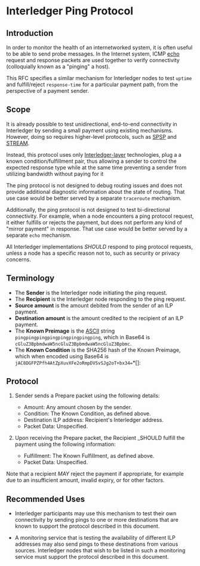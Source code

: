 # Interledger Ping Protocol

## Introduction

In order to monitor the health of an internetworked system, it is often useful to be able to send probe messages. In the Internet system, ICMP [echo](https://en.wikipedia.org/wiki/Ping_(networking_utility)#Echo_request) request and response packets are used together to verify connectivity (colloquially known as a "pinging" a host).  

This RFC specifies a similar mechanism for Interledger nodes to test `uptime` and fulfill/reject `response-time` for a particular payment path, from the perspective of a payment sender.

## Scope
It is already possible to test unidirectional, end-to-end connectivity in Interledger by sending a small payment using existing mechanisms. However, doing so requires higher-level protocols, such as [SPSP](https://github.com/interledger/rfcs/blob/master/0009-simple-payment-setup-protocol/0009-simple-payment-setup-protocol.md) and [STREAM](https://github.com/interledger/rfcs/blob/master/0029-stream/0029-stream.md).

Instead, this protocol uses only [Interledger-layer](https://github.com/interledger/rfcs/blob/master/0001-interledger-architecture/0001-interledger-architecture.md#interledger-protocol) technologies, plug a a known condition/fulfillment pair, thus allowing a sender to control the expected response type while at the same time preventing a sender from utilizing bandwidth without paying for it

The ping protocol is not designed to debug routing issues and does not provide additional diagnostic information about the state of routing. That use case would be better served by a separate `traceroute` mechanism.

Additionally, the ping protocol is not designed to test bi-directional connectivity. For example, when a node encounters a ping protocol request, it either fulfills or rejects the payment, but does not perform any kind of "mirror payment" in response. That use case would be better served by a separate `echo` mechanism. 

All Interledger implementations _SHOULD_ respond to ping protocol requests, unless a node has a specific reason not to, such as security or privacy concerns.

## Terminology

* The **Sender** is the Interledger node initiating the ping request.
* The **Recipient** is the Interledger node responding to the ping request.
* **Source amount** is the amount debited from the sender of an ILP payment.
* **Destination amount** is the amount credited to the recipient of an ILP payment.
* The **Known Preimage** is the [ASCII](https://tools.ietf.org/html/rfc20) string `pingpingpingpingpingpingpingping`, which in Base64 is `cGluZ3BpbmdwaW5ncGluZ3BpbmdwaW5ncGluZ3Bpbmc`. 
* The **Known Condition** is the SHA256 hash of the Known Preimage, which when encoded using Base64 is `jAC8DGFPZPfh4AtZpXuvXFe2oRmpDVSvSJg2oT+bx34=`*[]: 

## Protocol
1. Sender sends a Prepare packet using the following details:
   - Amount: Any amount chosen by the sender.
   - Condition: The Known Condition, as defined above.
   - Destination ILP address: Recipient's Interledger address.
   - Packet Data: Unspecified.
  
2. Upon receiving the Prepare packet, the Recipient _SHOULD fulfill the payment using the following information:
   - Fulfillment: The Known Fulfillment, as defined above.
   - Packet Data: Unspecified.

Note that a recipient _MAY_ reject the payment if appropriate, for example due to an insufficient amount, invalid expiry, or for other factors.

 
## Recommended Uses

* Interledger participants may use this mechanism to test their own connectivity by sending pings to one or more destinations that are known to support the protocol described in this document.

* A monitoring service that is testing the availability of different ILP addresses may also send pings to these destinations from various sources. Interledger nodes that wish to be listed in such a monitoring service must support the protocol described in this document.